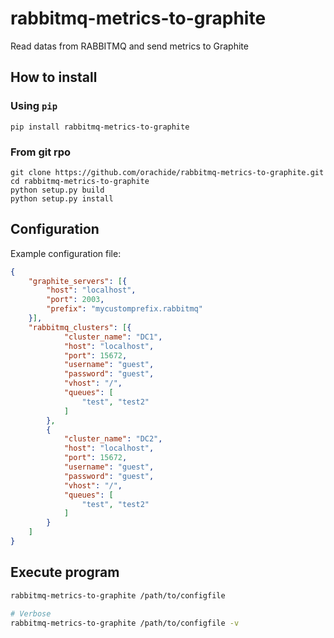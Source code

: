 # rabbitmq-metrics-to-graphite
Read datas from RABBITMQ and send metrics to Graphite

## How to install

### Using ``pip``

```:sh
pip install rabbitmq-metrics-to-graphite
```
### From git rpo

```:sh
git clone https://github.com/orachide/rabbitmq-metrics-to-graphite.git
cd rabbitmq-metrics-to-graphite
python setup.py build
python setup.py install
```


## Configuration

Example configuration file:

```json
{
    "graphite_servers": [{
        "host": "localhost",
        "port": 2003,
        "prefix": "mycustomprefix.rabbitmq"
    }],
    "rabbitmq_clusters": [{
            "cluster_name": "DC1",
            "host": "localhost",
            "port": 15672,
            "username": "guest",
            "password": "guest",
            "vhost": "/",
            "queues": [
                "test", "test2"
            ]
        },
        {
            "cluster_name": "DC2",
            "host": "localhost",
            "port": 15672,
            "username": "guest",
            "password": "guest",
            "vhost": "/",
            "queues": [
                "test", "test2"
            ]
        }
    ]
}
```

## Execute program

```sh
rabbitmq-metrics-to-graphite /path/to/configfile

# Verbose
rabbitmq-metrics-to-graphite /path/to/configfile -v
```